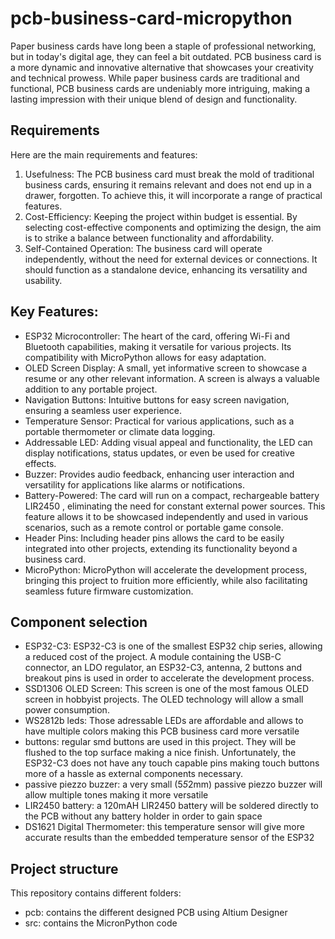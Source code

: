# pcb-business-card-micropython

Paper business cards have long been a staple of professional networking, but in today's digital age, they can feel a bit outdated. PCB business card is a more dynamic and innovative alternative that showcases your creativity and technical prowess. While paper business cards are traditional and functional, PCB business cards are undeniably more intriguing, making a lasting impression with their unique blend of design and functionality.

## Requirements 

Here are the main requirements and features:

1. Usefulness: The PCB business card must break the mold of traditional business cards, ensuring it remains relevant and does not end up in a drawer, forgotten. To achieve this, it will incorporate a range of practical features.
2. Cost-Efficiency: Keeping the project within budget is essential. By selecting cost-effective components and optimizing the design, the aim is to strike a balance between functionality and affordability.
3. Self-Contained Operation: The business card will operate independently, without the need for external devices or connections. It should function as a standalone device, enhancing its versatility and usability.

## Key Features:

* ESP32 Microcontroller: The heart of the card, offering Wi-Fi and Bluetooth capabilities, making it versatile for various projects. Its compatibility with MicroPython allows for easy adaptation.
* OLED Screen Display: A small, yet informative screen to showcase a resume or any other relevant information. A screen is always a valuable addition to any portable project.
* Navigation Buttons: Intuitive buttons for easy screen navigation, ensuring a seamless user experience.
* Temperature Sensor: Practical for various applications, such as a portable thermometer or climate data logging.
* Addressable LED: Adding visual appeal and functionality, the LED can display notifications, status updates, or even be used for creative effects.
* Buzzer: Provides audio feedback, enhancing user interaction and versatility for applications like alarms or notifications.
* Battery-Powered: The card will run on a compact, rechargeable battery LIR2450 , eliminating the need for constant external power sources. This feature allows it to be showcased independently and used in various scenarios, such as a remote control or portable game console.
* Header Pins: Including header pins allows the card to be easily integrated into other projects, extending its functionality beyond a business card.
* MicroPython: MicroPython will accelerate the development process, bringing this project to fruition more efficiently, while also facilitating seamless future firmware customization.

## Component selection

* ESP32-C3: ESP32-C3 is one of the smallest ESP32 chip series, allowing a reduced cost of the project. A module containing the USB-C connector, an LDO regulator, an ESP32-C3, antenna, 2 buttons and breakout pins is used in order to accelerate the development process.
* SSD1306 OLED Screen: This screen is one of the most famous OLED screen in hobbyist projects. The OLED technology will allow a small power consumption.
* WS2812b leds: Those adressable LEDs are affordable and allows to have multiple colors making this PCB business card more versatile
* buttons: regular smd buttons are used in this project. They will be flushed to the top surface making a nice finish. Unfortunately, the ESP32-C3 does not have any touch capable pins making touch buttons more of a hassle as external components necessary.
* passive piezzo buzzer: a very small (5*5*2mm) passive piezzo buzzer will allow multiple tones making it more versatile
* LIR2450 battery: a 120mAH LIR2450 battery will be soldered directly to the PCB without any battery holder in order to gain space
* DS1621 Digital Thermometer: this temperature sensor will give more accurate results than the embedded temperature sensor of the ESP32

## Project structure

This repository contains different folders:

* pcb: contains the different designed PCB using Altium Designer
* src: contains the MicronPython code
